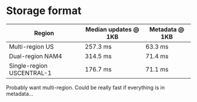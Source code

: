 # Storage format

| Region                    | Median updates @ 1KB | Metadata @ 1KB |
| --------------------------|----------------------|----------------|
| Multi-region US           | 257.3 ms             | 63.3 ms        |
| Dual-region NAM4          | 314.5 ms             | 71.4 ms        |
| Single-region USCENTRAL-1 | 176.7 ms             | 71.1 ms        |

Probably want multi-region. Could be really fast if everything is in metadata...

